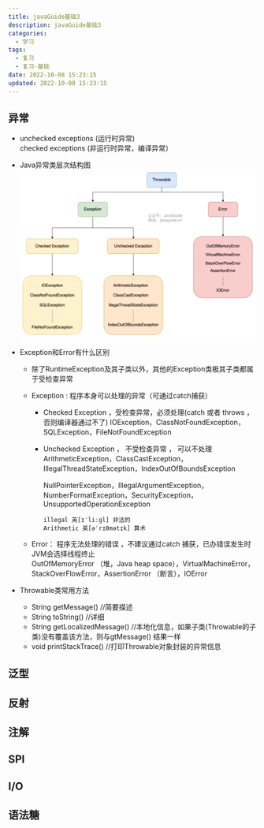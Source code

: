 ```yaml
---
title: javaGuide基础3
description: javaGuide基础3
categories:
  - 学习
tags:
  - 复习
  - 复习-基础
date: 2022-10-08 15:23:15
updated: 2022-10-08 15:23:15
---
```


## 异常

- unchecked exceptions (运行时异常)  
  checked exceptions (非运行时异常，编译异常）  

- Java异常类层次结构图
  ![image-20221008163827798](https://raw.githubusercontent.com/lwmfjc/lwmfjc.github.io.resource/main/img/image-20221008163827798.png)

- Exception和Error有什么区别

  - 除了RuntimeException及其子类以外，其他的Exception类极其子类都属于受检查异常

  - Exception : 程序本身可以处理的异常（可通过catch捕获）

    - Checked Exception ，受检查异常，必须处理(catch 或者 throws ，否则编译器通过不了)
      IOException，ClassNotFoundException，SQLException，FileNotFoundException 

    - Unchecked Exception ， 不受检查异常 ， 可以不处理
      ArithmeticException，ClassCastException，IllegalThreadStateException，IndexOutOfBoundsException

      NullPointerException，IllegalArgumentException，NumberFormatException，SecurityException，UnsupportedOperationException 


      ```illegal 英[ɪˈliːɡl] 非法的```  
      ```Arithmetic 英[əˈrɪθmətɪk] 算术```

  - Error： 程序无法处理的错误 ，不建议通过catch 捕获，已办错误发生时JVM会选择线程终止  
    OutOfMemoryError （堆，Java heap space），VirtualMachineError，StackOverFlowError，AssertionError （断言），IOError 

- Throwable类常用方法 

  - String getMessage() //简要描述
  - String toString()  //详细
  - String getLocalizedMessage()  //本地化信息，如果子类(Throwable的子类)没有覆盖该方法，则与gtMessage() 结果一样
  - void printStackTrace() //打印Throwable对象封装的异常信息

## 泛型

## 反射

## 注解

## SPI

## I/O

## 语法糖

